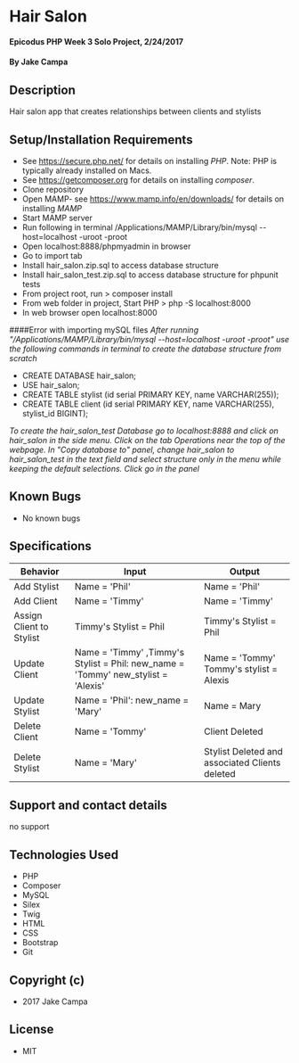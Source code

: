 # Hair Salon

#### Epicodus PHP Week 3 Solo Project, 2/24/2017

#### By Jake Campa

## Description

Hair salon app that creates relationships between clients and stylists

## Setup/Installation Requirements
* See https://secure.php.net/ for details on installing _PHP_.  Note: PHP is typically already installed on Macs.
* See https://getcomposer.org for details on installing _composer_.
* Clone repository
* Open MAMP- see https://www.mamp.info/en/downloads/ for details on installing _MAMP_
* Start MAMP server
* Run following in terminal /Applications/MAMP/Library/bin/mysql --host=localhost -uroot -proot
* Open localhost:8888/phpmyadmin in browser
* Go to import tab
* Install hair_salon.zip.sql to access database structure
* Install hair_salon_test.zip.sql to access database structure for phpunit tests
* From project root, run > composer install
* From web folder in project, Start PHP > php -S localhost:8000
* In web browser open localhost:8000

####Error with importing mySQL files
_After running "/Applications/MAMP/Library/bin/mysql --host=localhost -uroot -proot" use the following commands in terminal to create the database structure from scratch_
* CREATE DATABASE hair_salon;
* USE hair_salon;
* CREATE TABLE stylist (id serial PRIMARY KEY, name VARCHAR(255));
* CREATE TABLE client (id serial PRIMARY KEY, name VARCHAR(255), stylist_id BIGINT);

_To create the hair_salon_test Database go to localhost:8888 and click on hair_salon in the side menu. Click on the tab Operations near the top of the webpage. In "Copy database to" panel, change hair_salon to hair_salon_test in the text field and select structure only in the menu while keeping the default selections. Click go in the panel_

## Known Bugs
* No known bugs

## Specifications

| Behavior | Input | Output |      
|---| --- | --- |        
|Add Stylist|Name = 'Phil'|Name = 'Phil'|        
|Add Client|Name = 'Timmy'|Name = 'Timmy'|        
|Assign Client to Stylist|Timmy's Stylist = Phil|Timmy's Stylist = Phil|        
|Update Client | Name = 'Timmy' ,Timmy's Stylist = Phil: new_name = 'Tommy' new_stylist = 'Alexis'| Name = 'Tommy' Tommy's stylist = Alexis |        
|Update Stylist |Name = 'Phil': new_name = 'Mary'|Name = Mary|        
|Delete Client |Name = 'Tommy' | Client Deleted|        
|Delete Stylist |Name = 'Mary' | Stylist Deleted and associated Clients deleted|        



## Support and contact details
no support

## Technologies Used
* PHP
* Composer
* MySQL
* Silex
* Twig
* HTML
* CSS
* Bootstrap
* Git

## Copyright (c)
* 2017 Jake Campa

## License
* MIT
